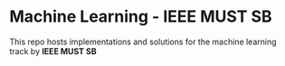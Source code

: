 # Machine Learning - IEEE MUST SB

This repo hosts implementations and solutions for the machine learning track by **IEEE MUST SB**
